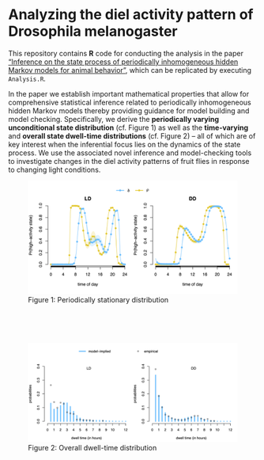 
# Analyzing the diel activity pattern of Drosophila melanogaster

This repository contains **R** code for conducting the analysis in the
paper [“Inference on the state process of periodically inhomogeneous
hidden Markov models for animal
behavior”](https://arxiv.org/abs/2312.14583), which can be replicated by
executing `Analysis.R`.

In the paper we establish important mathematical properties that allow
for comprehensive statistical inference related to periodically
inhomogeneous hidden Markov models thereby providing guidance for model
building and model checking. Specifically, we derive the **periodically
varying unconditional state distribution** (cf. Figure 1) as well as the
**time-varying** and **overall state dwell-time distributions**
(cf. Figure 2) – all of which are of key interest when the inferential
focus lies on the dynamics of the state process. We use the associated
novel inference and model-checking tools to investigate changes in the
diel activity patterns of fruit flies in response to changing light
conditions.

<figure>
<img src="./figures/p_stationary.png"
alt="Figure 1: Periodically stationary distribution" />
<figcaption aria-hidden="true">Figure 1: Periodically stationary
distribution</figcaption>
</figure>

<br> <br> <br>

<figure>
<img src="./figures/overall_distr.png"
alt="Figure 2: Overall dwell-time distribution" />
<figcaption aria-hidden="true">Figure 2: Overall dwell-time
distribution</figcaption>
</figure>
